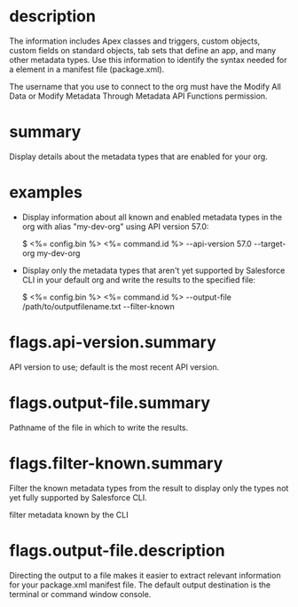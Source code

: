 # description

The information includes Apex classes and triggers, custom objects, custom fields on standard objects, tab sets that define an app, and many other metadata types. Use this information to identify the syntax needed for a <name> element in a manifest file (package.xml).

The username that you use to connect to the org must have the Modify All Data or Modify Metadata Through Metadata API Functions permission.

# summary

Display details about the metadata types that are enabled for your org.

# examples

- Display information about all known and enabled metadata types in the org with alias "my-dev-org" using API version 57.0:

  $ <%= config.bin %> <%= command.id %> --api-version 57.0 --target-org my-dev-org

- Display only the metadata types that aren't yet supported by Salesforce CLI in your default org and write the results to the specified file:

  $ <%= config.bin %> <%= command.id %> --output-file /path/to/outputfilename.txt --filter-known

# flags.api-version.summary

API version to use; default is the most recent API version.

# flags.output-file.summary

Pathname of the file in which to write the results.

# flags.filter-known.summary

Filter the known metadata types from the result to display only the types not yet fully supported by Salesforce CLI.

filter metadata known by the CLI

# flags.output-file.description

Directing the output to a file makes it easier to extract relevant information for your package.xml manifest file. The default output destination is the terminal or command window console.
